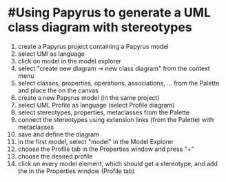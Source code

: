 #Using Papyrus to generate a UML class diagram with stereotypes
===============================================================
1. create a Papyrus project containing a Papyrus model
2. select UMl as language
3. click on model in the model explorer
4. select "create new diagram -> new class diagram" from the context menu
5. select classes, properties, operations, associations, ... from the Palette and place the on the canvas
6. create a new Papyrus model (in the same project) 
7. select UML Profile as language (select Profile diagram)
8. select stereotypes, properties, metaclasses from the Palette
9. connect the stereotypes using extension links (from the Palette) with metaclasses
10. save and define the diagram
11. in the first model, select "model" in the Model Explorer 
12. choose the Profile tab in the Properties window and press "+"
13. choose the desired profile
14. click on every model element, which should get a stereotype, and add the in the Properties window (Profile tab)
